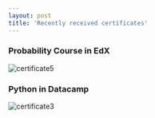 ```yaml
---
layout: post
title: 'Recently received certificates'
---
```


### Probability Course in EdX
![certificate5](https://user-images.githubusercontent.com/80751447/167290885-6260bf93-6e9f-4076-b160-e9d083e9d40b.png)

### Python in Datacamp
![certificate3](https://user-images.githubusercontent.com/80751447/167290890-0f902f76-cf53-434f-b114-8df4a8ce083b.png)
